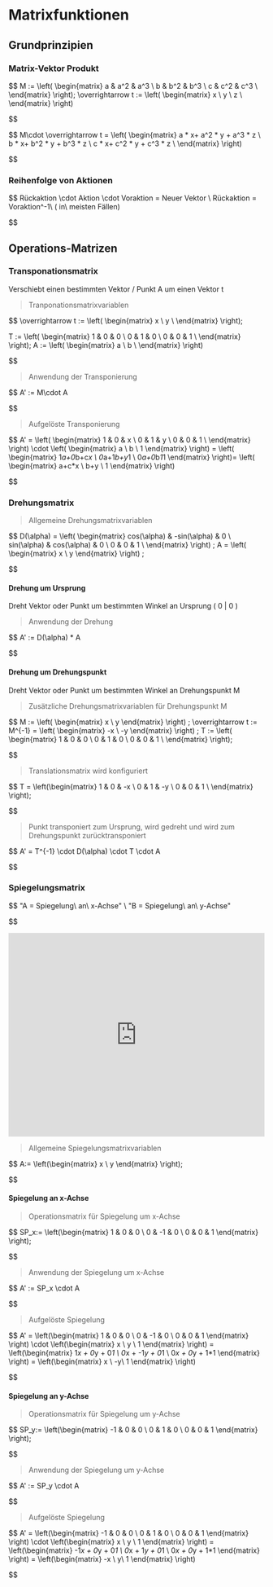 # Matrixfunktionen

## Grundprinzipien

### Matrix-Vektor Produkt

$$
M :=
	\left(
		\begin{matrix}
    a & a^2 & a^3 \\
    b & b^2 & b^3 \\
    c & c^2 & c^3 \\
    \end{matrix}
	\right);
\overrightarrow t :=
	\left(
		\begin{matrix} 
        x \\ y \\ z \\
        \end{matrix}
	\right)

$$

$$
M\cdot \overrightarrow t = 
\left(
    \begin{matrix}
    a * x+ a^2 * y + a^3 * z \\
    b * x+ b^2 * y + b^3 * z \\
    c * x+ c^2 * y + c^3 * z \\
    \end{matrix}
    \right)

$$

### Reihenfolge von Aktionen

$$
Rückaktion \cdot Aktion \cdot Voraktion = Neuer Vektor \\
Rückaktion = Voraktion^-1\ ( in\ meisten Fällen)

$$

## Operations-Matrizen

### Transponationsmatrix

Verschiebt einen bestimmten Vektor / Punkt A um einen Vektor t

> Tranponationsmatrixvariablen

$$
\overrightarrow t := \left(
		\begin{matrix}
    x \\
    y \\
    \end{matrix}
	\right);

T :=
	\left(
		\begin{matrix}
    1 & 0 & 0 \\
    0 & 1 & 0 \\
    0 & 0 & 1 \\
    \end{matrix}
	\right);
A :=
	\left(
		\begin{matrix} 
        a \\ b \\
        \end{matrix}
	\right)

$$

> Anwendung der Transponierung

$$
A' := M\cdot A 

$$

> Aufgelöste Transponierung

$$
A' = 
\left(
    \begin{matrix}
    1 & 0 & x \\
    0 & 1 & y \\
    0 & 0 & 1 \\
    \end{matrix}
    \right) \cdot
\left(
    \begin{matrix}
    a \\ b \\ 1
    \end{matrix}
    \right) =
\left(
    \begin{matrix}
    1*a+0*b+c*x \\ 
    0*a+1*b+y*1 \\ 
    0*a+0*b*1*1
    \end{matrix}
    \right)=
\left(
    \begin{matrix}
    a+c*x \\ 
    b+y \\ 
    1
    \end{matrix}
    \right)

$$

### Drehungsmatrix

> Allgemeine Drehungsmatrixvariablen

$$
D(\alpha) = 
\left(
    \begin{matrix}
    cos(\alpha) & -sin(\alpha) & 0 \\
    sin(\alpha) & cos(\alpha) & 0 \\
    0 & 0 & 1 \\
    \end{matrix}
    \right) ;
A = 
\left(
    \begin{matrix}
     x \\ y
    \end{matrix}
    \right) ;

$$

#### Drehung um Ursprung

Dreht Vektor oder Punkt um bestimmten Winkel an Ursprung ( 0 | 0 )

> Anwendung der Drehung

$$
A' := D(\alpha) * A

$$

#### Drehung um Drehungspunkt

Dreht Vektor oder Punkt um bestimmten Winkel an Drehungspunkt M

> Zusätzliche Drehungsmatrixvariablen für Drehungspunkt M

$$
M := 
\left(
    \begin{matrix}
     x \\ y
    \end{matrix}
    \right) ;
\overrightarrow t := M^{-1} = \left(
    \begin{matrix}
     -x \\ -y
    \end{matrix}
    \right) ;
T :=
	\left(
		\begin{matrix}
    1 & 0 & 0 \\
    0 & 1 & 0 \\
    0 & 0 & 1 \\
    \end{matrix}
	\right);

$$

> Translationsmatrix wird konfiguriert

$$
T = \left(\begin{matrix}
    1 & 0 & -x \\
    0 & 1 & -y \\
    0 & 0 & 1 \\
    \end{matrix}
	\right);

$$

> Punkt transponiert zum Ursprung, wird gedreht und wird zum Drehungspunkt zurücktransponiert

$$
A' = T^{-1} \cdot D(\alpha) \cdot T \cdot A

$$

### Spiegelungsmatrix

$$
"A = Spiegelung\ an\ x-Achse" \\
"B = Spiegelung\ an\ y-Achse"

$$

<iframe src="https://www.desmos.com/calculator/ahrguclnum?embed" width="100%" height="400px" frameborder="0"></iframe>

> Allgemeine Spiegelungsmatrixvariablen

$$
A:= \left(\begin{matrix}
    x \\ y
    \end{matrix}
	\right);

$$

#### Spiegelung an x-Achse

> Operationsmatrix für Spiegelung um x-Achse

$$
SP_x:= \left(\begin{matrix}
    1 & 0 & 0 \\
    0 & -1 & 0 \\
    0 & 0 & 1
    \end{matrix}
	\right);

$$

> Anwendung der Spiegelung um x-Achse

$$
A' := SP_x \cdot A

$$

> Aufgelöste Spiegelung

$$
A' =  \left(\begin{matrix}
    1 & 0 & 0 \\
    0 & -1 & 0 \\
    0 & 0 & 1
    \end{matrix}
	\right) \cdot 
\left(\begin{matrix}
    x \\ y \\ 1
    \end{matrix}
	\right) = 
\left(\begin{matrix}
    1*x + 0*y + 0*1 \\
    0*x + -1*y + 0*1 \\
    0*x + 0*y + 1*1
    \end{matrix}
	\right) =
\left(\begin{matrix}
    x \\
    -y\\
    1
    \end{matrix}
	\right)

$$

#### Spiegelung an y-Achse

> Operationsmatrix für Spiegelung um y-Achse

$$
SP_y:= \left(\begin{matrix}
    -1 & 0 & 0 \\
    0 & 1 & 0 \\
    0 & 0 & 1
    \end{matrix}
	\right);

$$

> Anwendung der Spiegelung um y-Achse

$$
A' := SP_y \cdot A

$$

> Aufgelöste Spiegelung

$$
A' =  \left(\begin{matrix}
    -1 & 0 & 0 \\
    0 & 1 & 0 \\
    0 & 0 & 1
    \end{matrix}
	\right) \cdot 
\left(\begin{matrix}
    x \\ y \\ 1
    \end{matrix}
	\right) = 
\left(\begin{matrix}
    -1*x + 0*y + 0*1 \\
    0*x + 1*y + 0*1 \\
    0*x + 0*y + 1*1
    \end{matrix}
	\right) =
\left(\begin{matrix}
    -x \\
    y\\
    1
    \end{matrix}
	\right)

$$
